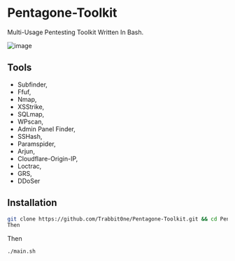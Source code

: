 # Pentagone-Toolkit

Multi-Usage Pentesting Toolkit Written In Bash.

![image](https://github.com/user-attachments/assets/39e101d0-1689-4d25-abe4-5f33e8051122)

## Tools

* Subfinder,
* Ffuf,
* Nmap,
* XSStrike,
* SQLmap,
* WPscan,
* Admin Panel Finder,
* SSHash,
* Paramspider,
* Arjun,
* Cloudflare-Origin-IP,
* Loctrac,
* GRS,
* DDoSer

## Installation



```bash
git clone https://github.com/Trabbit0ne/Pentagone-Toolkit.git && cd Pentagone-Toolkit && chmod +x * && ./setup.sh```
Then
```

Then

```
./main.sh
```
    
